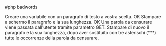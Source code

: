 #php badwords

Creare una variabile con un paragrafo di testo a vostra scelta. OK
Stampare a schermo il paragrafo e la sua lunghezza. OK
Una parola da censurare viene passata dall'utente tramite parametro GET.
Stampare di nuovo il paragrafo e la sua lunghezza, dopo aver sostituito con tre asterischi (***) tutte le occorrenze della parola da censurare.